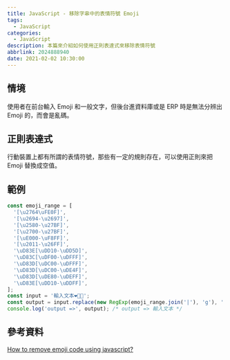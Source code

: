 ```yaml
---
title: JavaScript - 移除字串中的表情符號 Emoji
tags:
  - JavaScript
categories:
  - JavaScript
description: 本篇來介紹如何使用正則表達式來移除表情符號
abbrlink: 2024888940
date: 2021-02-02 10:30:00
---
```

## 情境

使用者在前台輸入 Emoji 和一般文字，但後台進資料庫或是 ERP 時是無法分辨出 Emoji 的，而會是亂碼。

## 正則表達式

行動裝置上都有所謂的表情符號，那些有一定的規則存在，可以使用正則來把 Emoji 替換成空值。

## 範例

``` JavaScript
const emoji_range = [
  '[\u2764\uFE0F]',
  '[\u2694-\u2697]',
  '[\u2580-\u27BF]',
  '[\u2700-\u27BF]',
  '[\uE000-\uF8FF]',
  '[\u2011-\u26FF]',
  '\uD83E[\uDD10-\uDD5D]',
  '\uD83C[\uDF00-\uDFFF]',
  '\uD83D[\uDC00-\uDFFF]',
  '\uD83D[\uDC00-\uDE4F]',
  '\uD83D[\uDE80-\uDEFF]',
  '\uD83E[\uDD10-\uDDFF]',
];
const input = '輸入文本❤️🥺😂';
const output = input.replace(new RegExp(emoji_range.join('|'), 'g'), '');
console.log('output =>', output); /* output => 輸入文本 */
```

## 參考資料

[How to remove emoji code using javascript?](https://stackoverflow.com/questions/10992921/how-to-remove-emoji-code-using-javascript)
